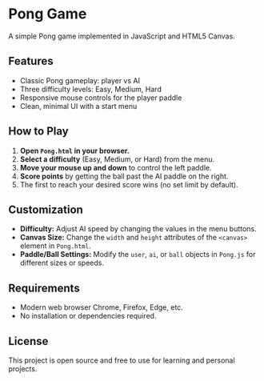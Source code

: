 # Pong Game

A simple Pong game implemented in JavaScript and HTML5 Canvas.

## Features

- Classic Pong gameplay: player vs AI
- Three difficulty levels: Easy, Medium, Hard
- Responsive mouse controls for the player paddle
- Clean, minimal UI with a start menu

## How to Play

1. **Open `Pong.html` in your browser.**
2. **Select a difficulty** (Easy, Medium, or Hard) from the menu.
3. **Move your mouse up and down** to control the left paddle.
4. **Score points** by getting the ball past the AI paddle on the right.
5. The first to reach your desired score wins (no set limit by default).

## Customization

- **Difficulty:** Adjust AI speed by changing the values in the menu buttons.
- **Canvas Size:** Change the `width` and `height` attributes of the `<canvas>` element in `Pong.html`.
- **Paddle/Ball Settings:** Modify the `user`, `ai`, or `ball` objects in `Pong.js` for different sizes or speeds.

## Requirements

- Modern web browser Chrome, Firefox, Edge, etc.
- No installation or dependencies required.

## License

This project is open source and free to use for learning and personal projects.

